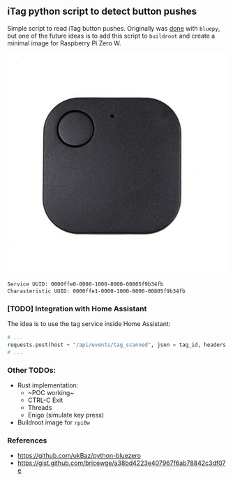 ## iTag python script to detect button pushes
Simple script to read iTag button pushes. Originally was [done](https://gist.github.com/bricewge/a38bd4223e407967f6ab78842c3df07e) with `bluepy`, but one of the future ideas is to add this script to `buildroot` and create a minimal image for Raspberry Pi Zero W.

![](image.jpg)

```
Service UUID: 0000ffe0-0000-1000-8000-00805f9b34fb
Charasteristic UUID: 0000ffe1-0000-1000-8000-00805f9b34fb
```

### [TODO] Integration with Home Assistant
The idea is to use the tag service inside Home Assistant:
```python
# ...
requests.post(host + "/api/events/tag_scanned", json = tag_id, headers = {"Authorization": "Bearer " + hassPasswd, "Content-Type": "application/json"})
# ...
```

### Other TODOs:
- Rust implementation:
  - ~POC working~
  - CTRL-C Exit
  - Threads
  - Enigo (simulate key press)
- Buildroot image for `rpi0w`

### References
- https://github.com/ukBaz/python-bluezero
- https://gist.github.com/bricewge/a38bd4223e407967f6ab78842c3df07e